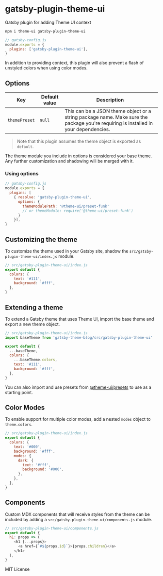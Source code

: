 # gatsby-plugin-theme-ui

Gatsby plugin for adding Theme UI context

```sh
npm i theme-ui gatsby-plugin-theme-ui
```

```js
// gatsby-config.js
module.exports = {
  plugins: ['gatsby-plugin-theme-ui'],
}
```

In addition to providing context, this plugin will also
prevent a flash of unstyled colors when using color modes.

## Options

| Key                      | Default value    | Description                                                                      |
| ------------------------ | ---------------- | -------------------------------------------------------------------------------- |
| `themePreset`               | `null`            | This can be a JSON theme object or a string package name. Make sure the package you're requiring is installed in your dependencies.               |

> Note that this plugin assumes the theme object is exported as `default`.

The theme module you include in options is considered your base theme. Any further customization and shadowing will be merged with it. 

### Using options

```js
// gatsby-config.js
module.exports = {
  plugins: [
    { resolve: 'gatsby-plugin-theme-ui',
      options: {
        themeModulePath: '@theme-ui/preset-funk'
        // or themeModule: require('@theme-ui/preset-funk')
      }
    }],
}
```

## Customizing the theme

To customize the theme used in your Gatsby site,
shadow the `src/gatsby-plugin-theme-ui/index.js` module.

```js
// src/gatsby-plugin-theme-ui/index.js
export default {
  colors: {
    text: '#111',
    background: '#fff',
  },
}
```

## Extending a theme

To extend a Gatsby theme that uses Theme UI, import the base theme and export a new theme object.

```js
// src/gatsby-plugin-theme-ui/index.js
import baseTheme from 'gatsby-theme-blog/src/gatsby-plugin-theme-ui'

export default {
  ...baseTheme,
  colors: {
    ...baseTheme.colors,
    text: '#111',
    background: '#fff',
  },
}
```

You can also import and use presets from [@theme-ui/presets](https://theme-ui.com/presets) to use as a starting point.

## Color Modes

To enable support for multiple color modes, add a nested `modes` object to `theme.colors`.

```js
// src/gatsby-plugin-theme-ui/index.js
export default {
  colors: {
    text: '#000',
    background: '#fff',
    modes: {
      dark: {
        text: '#fff',
        background: '#000',
      },
    },
  },
}
```

## Components

Custom MDX components that will receive styles from the theme can be included by adding a `src/gatsby-plugin-theme-ui/components.js` module.

```js
// src/gatsby-plugin-theme-ui/components.js
export default {
  h1: props => (
    <h1 {...props}>
      <a href={`#${props.id}`}>{props.children}</a>
    </h1>
  ),
}
```

MIT License
